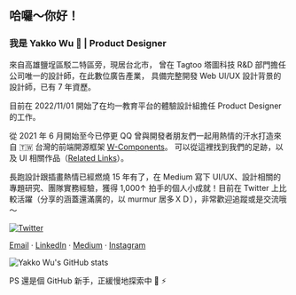 ## 哈囉～你好！
### 我是 Yakko Wu 👋 | Product Designer


來自高雄鹽埕區駁二特區旁，現居台北市，
曾在 Tagtoo 塔圖科技 R&D 部門擔任公司唯一的設計師，在此數位廣告產業，
具備完整開發 Web UI/UX 設計背景的設計師，已有 7 年資歷。

目前在 2022/11/01 開始了在均一教育平台的體驗設計組擔任 Product Designer 的工作。

從 2021 年 6 月開始至今已停更 QQ 曾與開發者朋友們一起用熱情的汗水打造來自 🇹🇼 台灣的前端開源框架 [W-Components](https://github.com/Padax/w-components)。
可以從這裡找到我們的足跡，以及 UI 相關作品（[Related Links](https://github.com/Padax/w-components/wiki/Related-Links)）。

長跑設計跟插畫熱情已經燃燒 15 年有了，在 Medium 寫下 UI/UX、設計相關的專題研究、團隊實務經驗，獲得 1,000↑ 拍手的個人小成就！目前在 Twitter 上比較活躍（分享的涵蓋還滿廣的，以 murmur 居多ＸＤ），非常歡迎追蹤或是交流哦～

[![Twitter](https://img.shields.io/twitter/follow/yakkowu?style=social)](https://twitter.com/intent/follow?screen_name=yakkowu)

[Email](mailto:imyakkowu@gmail.com) · [LinkedIn](https://www.linkedin.com/in/yakkowu/) · [Medium](https://medium.com/@yakkowu)  · [Instagram](https://www.instagram.com/yakkowu/)

![Yakko Wu's GitHub stats](https://github-readme-stats.vercel.app/api?username=yakkowu&show_icons=true&theme=default)

PS 還是個 GitHub 新手，正緩慢地探索中 🐣 ⚡️

<!--
**yakkowu/yakkowu** is a ✨ _special_ ✨ repository because its `README.md` (this file) appears on your GitHub profile.

Here are some ideas to get you started:

- 🔭 I’m currently working on ...
- 🌱 I’m currently learning ...
- 👯 I’m looking to collaborate on ...
- 🤔 I’m looking for help with ...
- 💬 Ask me about ...
- 📫 How to reach me: ...
- 😄 Pronouns: ...
- ⚡ Fun fact: ...

<p align='left'>
  <a href="#"><img src="https://visitor-badge.glitch.me/badge?page_id=yakkowu??style=for-the-badge&logo=appveyor"></a>
</p>

-->
